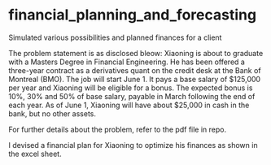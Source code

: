 # financial_planning_and_forecasting
Simulated various possibilities and planned finances for a client

The problem statement is as disclosed bleow:
Xiaoning is about to graduate with a Masters Degree in Financial Engineering. He has been offered a three-year contract as a derivatives quant on the credit desk at the Bank of Montreal (BMO). The job will start June 1. It pays a base salary of $125,000 per year and Xiaoning will be eligible for a bonus. The expected bonus is 10%, 30% and 50% of base salary, payable in March following the end of each year. As of June 1, Xiaoning will have about $25,000 in cash in the bank, but no other assets.

For further details about the problem, refer to the pdf file in repo.

I devised a financial plan for Xiaoning to optimize his finances as shown in the excel sheet.
